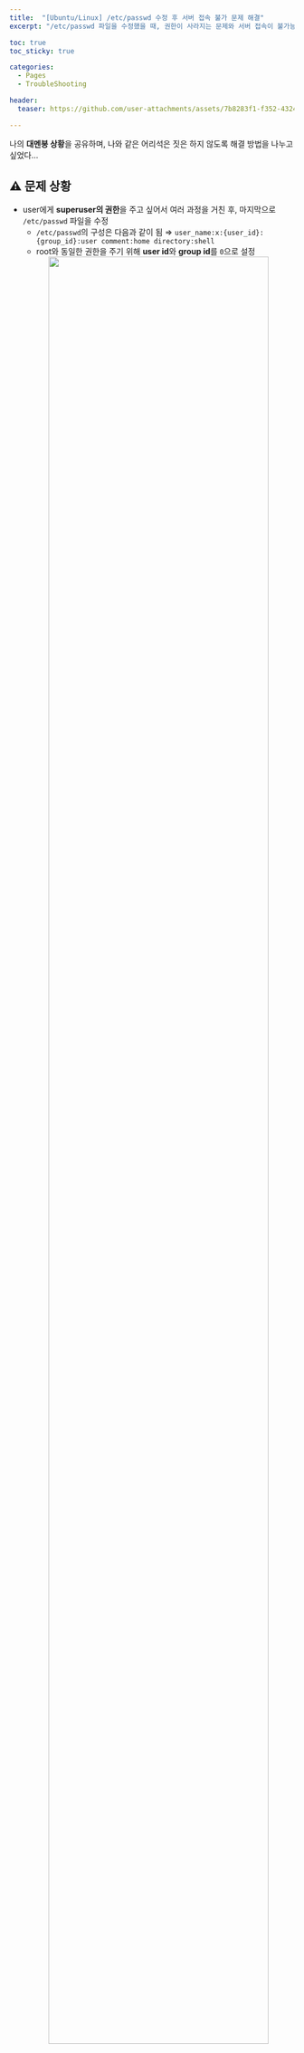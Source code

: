 ```yaml
---
title:  "[Ubuntu/Linux] /etc/passwd 수정 후 서버 접속 불가 문제 해결"
excerpt: "/etc/passwd 파일을 수정했을 때, 권한이 사라지는 문제와 서버 접속이 불가능한 문제를 해결하는 과정을 담고 있습니다."

toc: true
toc_sticky: true

categories:
  - Pages 
  - TroubleShooting

header:
  teaser: https://github.com/user-attachments/assets/7b8283f1-f352-4324-817f-b58513129245

---
```

나의 **대멘붕 상황**을 공유하며, 나와 같은 어리석은 짓은 하지 않도록 해결 방법을 나누고 싶었다...

## ⚠️ 문제 상황
- user에게 **superuser의 권한**을 주고 싶어서 여러 과정을 거친 후, 마지막으로 ``/etc/passwd`` 파일을 수정
  - ``/etc/passwd``의 구성은 다음과 같이 됨 ⇒ ``user_name:x:{user_id}:{group_id}:user comment:home directory:shell``
  - root와 동일한 권한을 주기 위해 **user id**와 **group id**를 ``0``으로 설정
  <center><img src="https://github.com/user-attachments/assets/c0cc02f5-9f8e-49f7-b15d-627c5b8fa593" width="90%"></center>
- ``/etc/passwd``를 수정한 이후로 일어난 문제
  - **sudo 명령어**를 사용했을 때 : ``sudo: you do not exist in the passwd database``
  - 잠시 후, **일반 명령어**를 사용했을 때 : ``Authentication denied``
  - 다른 shell로 **해당 서버를 접속**할 때 : 접속 불가
  - 서버 본체와 **모니터를 연결**하여 **직접 확인**한 결과 : 계정이 사라져있음(심장이 멎는 줄 알았다...)
- **내가 생각한 원인**
  - ``/etc/passwd``와 ``/etc/shadow`` 간의 관계가 파일이 수정되는 바람에 맞지 않아서 동작이 모두 멈춘 것 같다

## 🧯 해결 방법
### 첫 번째 방법 (본인은 이걸로 해결 못 함!)
``/etc/passwd-``와 ``/etc/shadow-``는 본 파일의 복사 파일로 해당 파일을 본 파일 위치에 다시 복사해주면 어긋났던 부분들이 괜찮아 진다... 라는 방법이었다. 
```
cp -p /etc/passwd- /etc/passwd 
cp -p /etc/shadow- /etc/shadow
```

애초에 서버에 들어가지지 않아서 해당 방법을 사용하지 못했다.

### 두 번째 방법
현재 서버 본체와 모니터를 연결하였을 때 우분투가 실행이 되며, 원래 있던 user 계정이 사라져있는 상태인 것이다!
1. **새로운 user 계정**을 만든다.
2. **terminal**에 들어가서 ``sudo su`` 명령어를 통해 **관리자 권한**으로 명령어 사용을 시작한다.
3. ``vi /etc/passwd``로 수정했던 passwd 파일을 연다.
4. 자신이 **수정했던 부분** (나같으면 user id와 group id)을 다시 원래대로 수정한다.
5. ``wq!``로 강제저장을 한다. (**이때 또 잘못된 부분은 없는지 꼭 확인..!**) 

생각보다 매우 간단하게 해결...
연구실 서버를 하나 통으로 날려버릴 뻔해서 너무 무서웠다...

## 💡 찾아본 그 외의 해결 방법
위 문제로도 해결이 되지 않았을 때 **최후의 수단**으로 준비해둔 방법들이다. 밑의 과정을 진행해본 적이 없어 자세히 적지 못하기 때문에 참고했던 **블로그 링크**를 함께 첨부하였다.

### Ubuntu 복구 모드 진입
1. PC 구동 후 ``shift`` 꾹 누르기
2. Advanced options for Ubuntu 클릭
3. **복구 모드** 클릭
4. ``mount -rw -o remount`` 명령어를 쳐서 root 명령어 사용
5. 위의 **해결 방법/두 번째 방법**을 진행

- **참고 링크**
  - https://mslee89.tistory.com/5

### Ubuntu 싱글 모드 진입
1. 부팅 시 아무 키를 눌러 커널모드로 진입
2. Ubuntu 부분에 커서를 두고 ``e``를 눌러 진입
3. ``ro``라고 되어 있는 부분을 ``rw single init=/bin/bash``로 변경한 후 ``ctrl+x``나 ``F10``을 눌러 부팅
4. ``mount -rw -o remount`` 명령어 사용
5. 위의 **해결 방법/두 번째 방법**을 진행

- **참고 링크**
  - https://platformengineer.tistory.com/47
  - https://kldp.org/node/33260
  - https://idchowto.com/ubuntu-22-04-%EC%8B%B1%EA%B8%80%EB%AA%A8%EB%93%9C%EB%A1%9C-%EC%A7%84%EC%9E%85%ED%95%98%EC%97%AC-%ED%8C%A8%EC%8A%A4%EC%9B%8C%EB%93%9C-%EB%B3%80%EA%B2%BD%ED%95%98%EA%B8%B0/